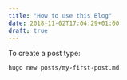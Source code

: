 ```yaml
---
title: "How to use this Blog"
date: 2018-11-02T17:04:29+01:00
draft: true
---
```


To create a post type:

```bash
hugo new posts/my-first-post.md
```
